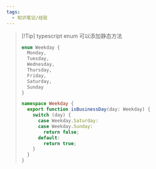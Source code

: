 ```yaml
---
tags:
  - 知识笔记/经验
---
```

>[!Tip] typescript enum 可以添加静态方法
> ```typescript
> enum Weekday {
>   Monday,
>   Tuesday,
>   Wednesday,
>   Thursday,
>   Friday,
>   Saturday,
>   Sunday
> }
> 
> namespace Weekday {
>   export function isBusinessDay(day: Weekday) {
>     switch (day) {
>       case Weekday.Saturday:
>       case Weekday.Sunday:
>         return false;
>       default:
>         return true;
>     }
>   }
> }
> ```

